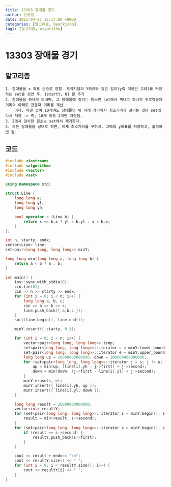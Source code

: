 ```yaml
---
title: 13303 장애물 경기
author: 신성일
date: 2021-04-27 12:17:00 +0900
categories: [알고리즘, beackjoon]
tags: [알고리즘, algorithm]
---
```


# 13303 장애물 경기

## 알고리즘

    1. 장애물을 x 좌표 순으로 정렬. 도착지점의 Y좌표와 걸린 길이(y축 이동만 고려)를 저장하는 set을 선언 후, {startY, 0} 를 추가
    2. 장애물을 하나씩 꺼내며, 그 장애물에 걸리는 원소만 set에서 꺼내고 하나씩 위로갔을때 거리와 아래로 갔을때 거리를 계산
        이때, 꺼낸 것이 10개여도 장애물의 위 아래 각각에서 최소거리가 걸리는 것만 set에 다시 저장 -> 즉, 10개 여도 2개만 저장됨.
    3. 2에서 검사한 원소는 set에서 제거한다.
    4. 모든 장애물을 상대로 하면, 이제 최소거리를 구하고, 그때의 y좌표를 저장하고, 출력하면 됨.

## 코드

```cpp
#include <iostream>
#include <algorithm>
#include <vector>
#include <set>

using namespace std;

struct Line {
	long long x;
	long long yl;
	long long yh;

	bool operator < (Line b) {
		return x == b.x ? yl < b.yl : x < b.x;
	}
};

int n, starty, endx;
vector<Line> line;
set<pair<long long, long long>> minY;

long long min(long long a, long long b) {
	return a < b ? a : b;
}

int main() {
	ios::sync_with_stdio(0);
	cin.tie(0);
	cin >> n >> starty >> endx;
	for (int i = 0; i < n; i++) {
		long long a, b, c;
		cin >> a >> b >> c;
		line.push_back({ a,b,c });
	}
	sort(line.begin(), line.end());

	minY.insert({ starty, 0 });

	for (int i = 0; i < n; i++) {
		vector<pair<long long, long long>> temp;
		set<pair<long long, long long>>::iterator s = minY.lower_bound({ line[i].yl, -200000000000000 });
		set<pair<long long, long long>>::iterator e = minY.upper_bound({ line[i].yh, 200000000000000 });
		long long up = 20000000000000, down = 200000000000000;
		for (set<pair<long long, long long>>::iterator j = s; j != e; ++j) {
			up = min(up, (line[i].yh - j->first) + j->second);
			down = min(down, (j->first - line[i].yl) + j->second);
		}
		minY.erase(s, e);
		minY.insert({ line[i].yh, up });
		minY.insert({ line[i].yl, down });
	}

	long long result = 20000000000000;
	vector<int> resultY;
	for (set<pair<long long, long long>>::iterator s = minY.begin(); s != minY.end(); s++) {
		result = min(result, s->second);
	}
	for (set<pair<long long, long long>>::iterator s = minY.begin(); s != minY.end(); s++) {
		if (result == s->second) {
			resultY.push_back(s->first);
		}
	}

	cout << result + endx<< "\n";
	cout << resultY.size() << " ";
	for (int i = 0; i < resultY.size(); i++) {
		cout << resultY[i] << " ";
	}
}
```
